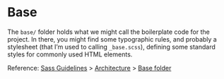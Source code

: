 # Base

The `base/` folder holds what we might call the boilerplate code for the project. In there, you might find some typographic rules, and probably a stylesheet (that I’m used to calling `_base.scss`), defining some standard styles for commonly used HTML elements.

Reference: [Sass Guidelines](https://sass-guidelin.es/) > [Architecture](https://sass-guidelin.es/#architecture) > [Base folder](https://sass-guidelin.es/#base-folder)
